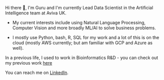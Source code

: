 Hi there 👋, I'm Guru and I'm currently Lead Data Scientist in the Artificial Intelligence team at Aviva UK.

* My current interests include using Natural Language Processing, Computer Vision and more broadly ML/AI to solve business problems. 

* I mostly use Python, bash, R, SQL for my work and a lot of this is on the cloud (mostly AWS currently; but am familiar with GCP and Azure as well).

In a previous life, I used to work in Bioinformatics R&D - you can check out my previous work [here](https://scholar.google.co.uk/citations?user=oG6yQ7IAAAAJ&hl=en)

You can reach me on [LinkedIn](https://www.linkedin.com/in/gururadhakrishnan/).
